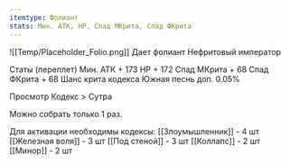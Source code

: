 ```yaml
---
itemtype: Фолиант
stats: Мин. АТК, HP, Спад МКрита, Спад ФКрита 
---
```

![[Temp/Placeholder_Folio.png]]
Дает фолиант Нефритовый император

Статы (переплет)
Мин. АТК + 173
HP + 172
Спад МКрита + 68
Спад ФКрита + 68
Шанс крита кодекса Южная песнь доп. 0.05%


Просмотр Кодекс > Сутра

Можно собрать только 1 раз.

Для активации необходимы кодексы: 
[[Злоумышленник]] - 4 шт
[[Железная воля]] - 3 шт
[[Под стеной]] - 3 шт
[[Коллапс]] - 2 шт
 [[Минор]] - 2 шт

